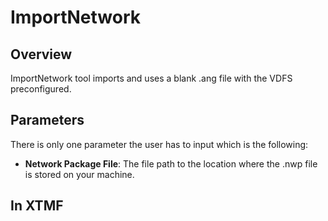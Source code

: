 
# ImportNetwork

## Overview 

ImportNetwork tool imports and uses a blank .ang file with the VDFS preconfigured.

## Parameters

There is only one parameter the user has to input which is the following:
* **Network Package File**: The file path to the location where the .nwp file is stored on your machine. 


## In XTMF

